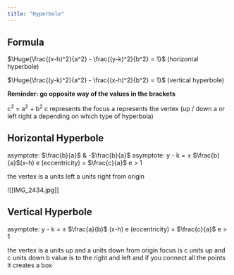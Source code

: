 ```yaml
---
title: "Hyperbole"
---
```

## Formula

$\Huge{\frac{(x-h)^2}{a^2} - \frac{(y-k)^2}{b^2} = 1}$  (horizontal hyperbole)

$\Huge{\frac{(y-k)^2}{a^2} - \frac{(x-h)^2}{b^2} = 1}$ (vertical hyperbole)

**Reminder: go opposite way of the values in the brackets**

c$^2$ = a$^2$ + b$^2$ 
c represents the focus
a represents the vertex (up / down a or left right a depending on which type of hyperbola)

## Horizontal Hyperbole

asymptote: $\frac{b}{a}$ & -$\frac{b}{a}$
asymptote:  y - k = $\pm$ $\frac{b}{a}$(x-h) 
e (eccentricity) = $\frac{c}{a}$
e > 1

the vertex is a units left a units right from origin

![[IMG_2434.jpg]]

## Vertical Hyperbole

asymptote:
y - k = $\pm$ $\frac{a}{b}$ (x-h)
e (eccentricity) = $\frac{c}{a}$
e > 1

the vertex is a units up and a units down from origin
focus is c units up and c units down
b value is to the right and left and if you connect all the points it creates a box
